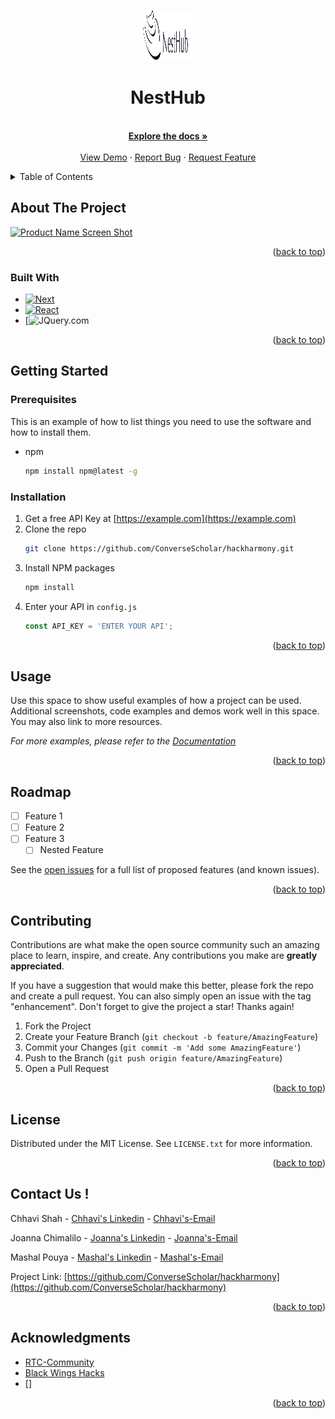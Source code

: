 <!-- Improved compatibility of back to top link: See: https://github.com/othneildrew/Best-README-Template/pull/73 -->
<a name="readme-top"></a>








<!-- PROJECT LOGO -->
<br />
<div align="center">
  <a href=https://github.com/ConverseScholar/hackharmony>
    <img src="startup-nextjs-main/public/images/logo/nesthub-logo.svg" alt="Logo" width="80" height="80">
  </a>



  <p align="center">
   <h1><b> NestHub</h1></b>
    <br />
    <a href=https://github.com/ConverseScholar/hackharmony><strong>Explore the docs »</strong></a>
    <br />
    <br />
    <a href=https://github.com/ConverseScholar/hackharmony>View Demo</a>
    ·
    <a href="https://github.com/ConverseScholar/hackharmony/issues">Report Bug</a>
    ·
    <a href="https://github.com/ConverseScholar/hackharmony/issues">Request Feature</a>
  </p>
</div>



<!-- TABLE OF CONTENTS -->
<details>
  <summary>Table of Contents</summary>
  <ol>
    <li>
      <a href="#about-the-project">About The Project</a>
      <ul>
        <li><a href="#built-with">Built With</a></li>
      </ul>
    </li>
    <li>
      <a href="#getting-started">Getting Started</a>
      <ul>
        <li><a href="#prerequisites">Prerequisites</a></li>
        <li><a href="#installation">Installation</a></li>
      </ul>
    </li>
    <li><a href="#usage">Usage</a></li>
    <li><a href="#roadmap">Roadmap</a></li>
    <li><a href="#contributing">Contributing</a></li>
    <li><a href="#license">License</a></li>
    <li><a href="#contact">Contact</a></li>
   
  </ol>
</details>



<!-- ABOUT THE PROJECT -->
## About The Project

[![Product Name Screen Shot][product-screenshot]](https://example.com)


<p align="right">(<a href="#readme-top">back to top</a>)</p>



### Built With

* [![Next][Next.js]][Next-url]
* [![React][React.js]][React-url]
* [![JQuery.com]

<p align="right">(<a href="#readme-top">back to top</a>)</p>



<!-- GETTING STARTED -->
## Getting Started



### Prerequisites

This is an example of how to list things you need to use the software and how to install them.
* npm
  ```sh
  npm install npm@latest -g
  ```

### Installation

1. Get a free API Key at [https://example.com](https://example.com)
2. Clone the repo
   ```sh
   git clone https://github.com/ConverseScholar/hackharmony.git
   ```
3. Install NPM packages
   ```sh
   npm install
   ```
4. Enter your API in `config.js`
   ```js
   const API_KEY = 'ENTER YOUR API';
   ```

<p align="right">(<a href="#readme-top">back to top</a>)</p>



<!-- USAGE EXAMPLES -->
## Usage

Use this space to show useful examples of how a project can be used. Additional screenshots, code examples and demos work well in this space. You may also link to more resources.

_For more examples, please refer to the [Documentation](https://example.com)_

<p align="right">(<a href="#readme-top">back to top</a>)</p>



<!-- ROADMAP -->
## Roadmap

- [ ] Feature 1
- [ ] Feature 2
- [ ] Feature 3
    - [ ] Nested Feature

See the [open issues](https://github.com/ConverseScholar/hackharmony/issues) for a full list of proposed features (and known issues).

<p align="right">(<a href="#readme-top">back to top</a>)</p>



<!-- CONTRIBUTING -->
## Contributing

Contributions are what make the open source community such an amazing place to learn, inspire, and create. Any contributions you make are **greatly appreciated**.

If you have a suggestion that would make this better, please fork the repo and create a pull request. You can also simply open an issue with the tag "enhancement".
Don't forget to give the project a star! Thanks again!

1. Fork the Project
2. Create your Feature Branch (`git checkout -b feature/AmazingFeature`)
3. Commit your Changes (`git commit -m 'Add some AmazingFeature'`)
4. Push to the Branch (`git push origin feature/AmazingFeature`)
5. Open a Pull Request

<p align="right">(<a href="#readme-top">back to top</a>)</p>



<!-- LICENSE -->
## License

Distributed under the MIT License. See `LICENSE.txt` for more information.

<p align="right">(<a href="#readme-top">back to top</a>)</p>



<!-- CONTACT -->
## Contact Us ! 

Chhavi Shah -  [Chhavi's Linkedin] - [Chhavi's-Email]

Joanna Chimalilo - [Joanna's Linkedin] - [Joanna's-Email]

Mashal Pouya - [Mashal's Linkedin] - [Mashal's-Email]



Project Link: [https://github.com/ConverseScholar/hackharmony](https://github.com/ConverseScholar/hackharmony)

<p align="right">(<a href="#readme-top">back to top</a>)</p>



<!-- ACKNOWLEDGMENTS -->
## Acknowledgments

* [RTC-Community]
* [Black Wings Hacks]
* []

<p align="right">(<a href="#readme-top">back to top</a>)</p>



<!-- MARKDOWN LINKS & IMAGES -->
<!-- https://www.markdownguide.org/basic-syntax/#reference-style-links -->
[contributors-shield]: https://img.shields.io/github/contributors/github_username/repo_name.svg?style=for-the-badge
[contributors-url]: https://github.com/ConverseScholar/hackharmony/graphs/contributors
[forks-shield]: https://img.shields.io/github/forks/github_username/repo_name.svg?style=for-the-badge
[forks-url]: https://github.com/ConverseScholar/hackharmony/network/members
[stars-shield]: https://img.shields.io/github/stars/github_username/repo_name.svg?style=for-the-badge
[stars-url]: https://github.com/ConverseScholar/hackharmony/stargazers
[issues-shield]: https://img.shields.io/github/issues/github_username/repo_name.svg?style=for-the-badge
[issues-url]: https://github.com/ConverseScholar/hackharmony/issues
[license-shield]: https://img.shields.io/github/license/github_username/repo_name.svg?style=for-the-badge
[license-url]: https://github.com/ConverseScholar/hackharmony/blob/master/LICENSE.txt
[linkedin-shield]: https://img.shields.io/badge/-LinkedIn-black.svg?style=for-the-badge&logo=linkedin&colorB=555
[linkedin-url]: https://linkedin.com/in/linkedin_username
[product-screenshot]: images/screenshot.png
[Next.js]: https://img.shields.io/badge/next.js-000000?style=for-the-badge&logo=nextdotjs&logoColor=white
[Next-url]: https://nextjs.org/
[React.js]: https://img.shields.io/badge/React-20232A?style=for-the-badge&logo=react&logoColor=61DAFB
[React-url]: https://reactjs.org/
[Bootstrap.com]: https://img.shields.io/badge/Bootstrap-563D7C?style=for-the-badge&logo=bootstrap&logoColor=white
[Bootstrap-url]: https://getbootstrap.com
[JQuery.com]: https://www.python.org/static/community_logos/python-logo.png
[Joanna's Linkedin]: https://www.linkedin.com/in/joanna-chimalilo-766a15237/
[Chhavi's Linkedin]: https://www.linkedin.com/in/chhavi-shah/
[Mashal's Linkedin]: https://www.linkedin.com/in/mashalpouya/
[Joanna's-Email]: georgejoanna086@gmail.com
[Chhavi's-Email]: chhavi7.shah@gmail.com
[Mashal's-Email]: pouya.mashal@gmail.com
[RTC-Community]: https://rewritingthecode.org/
[Black Wings Hacks]:https://rewritingthecode.org/black-wings-hacks-2024/

